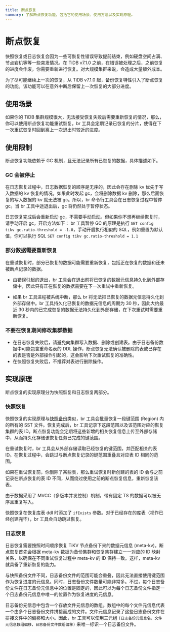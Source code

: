 ```yaml
---
title: 断点恢复
summary: 了解断点恢复功能，包括它的使用场景、使用方法以及实现原理。
---
```


# 断点恢复

快照恢复或日志恢复会因为一些可恢复性错误导致提前结束，例如硬盘空间占满、节点宕机等等一些突发情况。在 TiDB v7.1.0 之前，在错误被处理之后，之前恢复的进度会作废，你需要重新进行恢复。对大规模集群来说，会造成大量额外成本。

为了尽可能继续上一次的恢复，从 TiDB v7.1.0 起，备份恢复特性引入了断点恢复的功能。该功能可以在意外中断后保留上一次恢复的大部分进度。

## 使用场景

如果你的 TiDB 集群规模很大，无法接受恢复失败后需要重新恢复的情况，那么，你可以使用断点恢复功能重试恢复。br 工具会定期记录已恢复的分片，使得在下一次重试恢复时回到离上一次退出时较近的进度。

## 使用限制

断点恢复功能依赖于 GC 机制，且无法记录所有已恢复的数据，具体描述如下。

### GC 会被停止

在日志恢复过程中，日志数据恢复的顺序是无序的，因此会存在删除 kv 优先于写入数据的 kv 恢复的情况。如果此时发起 gc，会将删除数据 kv 删除，那么后面恢复的写入数据的 kv 就无法被 gc。所以，br 命令行工具会在日志恢复过程中暂停 gc。当 br 工具中途退出后，gc 将仍然处于暂停状态。

日志恢复完成后会重新启动 gc，不需要手动启动。但如果你不想再继续恢复时，请手动开启 gc，开启方法如下：
br 工具暂停 GC 的原理是执行 `SET config tikv gc.ratio-threshold = -1.0`，手动开启执行相似的 SQL，例如重置为默认值，你可以执行 SQL `SET config tikv gc.ratio-threshold = 1.1`

### 部分数据需要重新恢复

在重试恢复时，部分已恢复的数据可能需要重新恢复，包括正在恢复的数据和还未被断点记录的数据。

- 由错误引起的退出，br 工具会在退出前将已恢复的数据元信息持久化到外部存储中，因此只有正在恢复的数据需要在下一次重试中重新恢复。

- 如果 br 工具进程被系统中断，那么 br 将无法把已恢复的数据元信息持久化到外部存储中。br 工具持久化已恢复的数据元信息的周期为 30 秒，因此大约最近 30 秒内的已完成恢复的数据无法持久化到外部存储，在下次重试时需要重新恢复。

### 不要在恢复期间修改集群数据

- 在日志恢复失败后，请避免向集群写入数据、删除或创建表。由于日志备份数据中可能包含重命名表的 DDL 操作，断点恢复无法确认被删除的表或已存在的表是否是外部操作引起的，这会影响下次重试恢复的准确性。
- 在快照恢复失败后，不推荐对表进行删除操作。

## 实现原理

断点恢复的实现原理分为快照恢复和日志恢复两部分。

### 快照恢复

快照恢复的实现原理与[快照备份](/br/br-checkpoint-backup.md#实现原理)类似，br 工具会批量恢复一段键范围 (Region) 内的所有的 SST 文件。恢复完成后，br 工具记录下这段范围以及该范围对应的恢复集群的表 ID。断点恢复功能会定期将这些新增的相关恢复信息上传至外部存储中，从而持久化存储该恢复任务已完成的键范围。

在重试恢复时，br 工具会从外部存储读取已经恢复的键范围，并匹配相关的表 ID。在恢复过程中，会跳过与断点恢复记录的键范围重叠且对应表 ID 相同的范围。

如果在重试恢复前，你删除了某些表，那么重试恢复时新创建的表的 ID 会与之前记录在断点恢复的表 ID 不同，从而绕过使用之前的断点恢复信息，重新恢复该表。

由于数据采用了 MVCC（多版本并发控制）机制，带有固定 TS 的数据可以被无序且重复写入。

快照恢复在恢复库表 ddl 时添加了 `ifExists` 参数。对于已经存在的库表（视作已经创建完毕），br 工具会自动跳过恢复。

### 日志恢复

日志恢复需要按照时间顺序恢复 TiKV 节点备份下来的数据元信息 (meta-kv)。断点恢复首先会根据 meta-kv 数据为备份集群和恢复集群建立一一对应的 ID 映射关系，以确保在不同重试恢复过程中 meta-kv 的 ID 保持一致。这样，meta-kv 就具备了重新恢复的能力。

与快照备份文件不同，日志备份文件的范围可能会重叠，因此无法直接使用键范围作为恢复进度的元信息。同时，日志备份文件数量可能非常多。不过，每个日志备份文件在日志备份元信息中的位置是固定的，因此可以为每个日志备份文件指定一个日志备份元信息中唯一的位置作为恢复进度的元信息。

日志备份元信息中包含一个存放文件元信息的数组。数组中的每个文件元信息代表一个由多个日志备份文件拼接而成的文件。文件元信息记录了这些日志备份文件在拼接文件中的偏移和大小。因此，br 工具可以使用三元组 `(日志备份元信息名，文件元信息数组偏移，日志备份文件数组偏移)` 来唯一标识一个日志备份文件。
